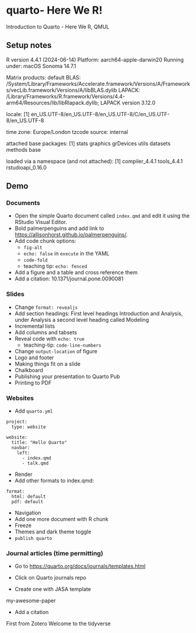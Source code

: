 # quarto- Here We R!

Introduction to Quarto - Here We R, QMUL

## Setup notes

R version 4.4.1 (2024-06-14)
Platform: aarch64-apple-darwin20
Running under: macOS Sonoma 14.7.1

Matrix products: default
BLAS:   /System/Library/Frameworks/Accelerate.framework/Versions/A/Frameworks/vecLib.framework/Versions/A/libBLAS.dylib 
LAPACK: /Library/Frameworks/R.framework/Versions/4.4-arm64/Resources/lib/libRlapack.dylib;  LAPACK version 3.12.0

locale:
[1] en_US.UTF-8/en_US.UTF-8/en_US.UTF-8/C/en_US.UTF-8/en_US.UTF-8

time zone: Europe/London
tzcode source: internal

attached base packages:
[1] stats     graphics  grDevices utils     datasets  methods   base     

loaded via a namespace (and not attached):
[1] compiler_4.4.1    tools_4.4.1       rstudioapi_0.16.0
> 
## Demo

### Documents

- Open the simple Quarto document called `index.qmd` and edit it using the RStudio Visual Editor.
- Bold palmerpenguins and add link to https://allisonhorst.github.io/palmerpenguins/.
- Add code chunk options:
  - `fig-alt`
  - `echo: false` in `execute` in the YAML
  - `code-fold`
  - teaching tip: `echo: fenced`
- Add a figure and a table and cross reference them
- Add a citation: 10.1371/journal.pone.0090081

### Slides

- Change `format: revealjs`
- Add section headings: First level headings Introduction and Analysis, under Analysis a second level heading called Modeling
- Incremental lists
- Add columns and tabsets
- Reveal code with `echo: true`
  - teaching-tip: `code-line-numbers`
- Change `output-location` of figure
- Logo and footer
- Making things fit on a slide
- Chalkboard
- Publishing your presentation to Quarto Pub
- Printing to PDF

### Websites

- Add `quarto.yml` 

```
project:
  type: website

website:
  title: "Hello Quarto"
  navbar:
    left:
      - index.qmd
      - talk.qmd
```

- Render
- Add other formats to index.qmd:

```
format:
  html: default
  pdf: default
```

- Navigation
- Add one more document with R chunk
- Freeze
- Themes and dark theme toggle
- `publish quarto`

### Journal articles (time permitting)

- Go to https://quarto.org/docs/journals/templates.html

- Click on Quarto journals repo

- Create one with JASA template

my-awesome-paper

- Add a citation

First from Zotero
Welcome to the tidyverse